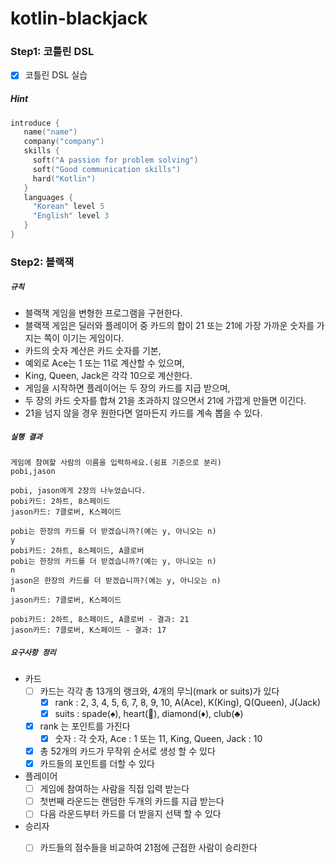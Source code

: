 # kotlin-blackjack

### Step1: 코틀린 DSL
- [x] 코틀린 DSL 실습

##### Hint
```kotlin
introduce {
   name("name")
   company("company")
   skills {
     soft("A passion for problem solving")
     soft("Good communication skills")
     hard("Kotlin")
   }
   languages {
     "Korean" level 5
     "English" level 3
   }
}
```

### Step2: 블랙잭

##### `규칙`
- 블랙잭 게임을 변형한 프로그램을 구현한다. 
- 블랙잭 게임은 딜러와 플레이어 중 카드의 합이 21 또는 21에 가장 가까운 숫자를 가지는 쪽이 이기는 게임이다.
- 카드의 숫자 계산은 카드 숫자를 기본, 
- 예외로 Ace는 1 또는 11로 계산할 수 있으며, 
- King, Queen, Jack은 각각 10으로 계산한다.
- 게임을 시작하면 플레이어는 두 장의 카드를 지급 받으며, 
- 두 장의 카드 숫자를 합쳐 21을 초과하지 않으면서 21에 가깝게 만들면 이긴다. 
- 21을 넘지 않을 경우 원한다면 얼마든지 카드를 계속 뽑을 수 있다.

##### `실행 결과`
```text
게임에 참여할 사람의 이름을 입력하세요.(쉼표 기준으로 분리)
pobi,jason

pobi, jason에게 2장의 나누었습니다.
pobi카드: 2하트, 8스페이드
jason카드: 7클로버, K스페이드

pobi는 한장의 카드를 더 받겠습니까?(예는 y, 아니오는 n)
y
pobi카드: 2하트, 8스페이드, A클로버
pobi는 한장의 카드를 더 받겠습니까?(예는 y, 아니오는 n)
n
jason은 한장의 카드를 더 받겠습니까?(예는 y, 아니오는 n)
n
jason카드: 7클로버, K스페이드

pobi카드: 2하트, 8스페이드, A클로버 - 결과: 21
jason카드: 7클로버, K스페이드 - 결과: 17
```

##### `요구사항 정리`
- 카드
  - [ ] 카드는 각각 총 13개의 랭크와, 4개의 무늬(mark or suits)가 있다
    - [x] rank : 2, 3, 4, 5, 6, 7, 8, 9, 10, A(Ace), K(King), Q(Queen), J(Jack)
    - [x] suits : spade(♠️), heart(🖤), diamond(♦️), club(♣️)
  - [x] rank 는 포인트를 가진다 
    - [x] 숫자 : 각 숫자, Ace : 1 또는 11, King, Queen, Jack : 10
  - [x] 총 52개의 카드가 무작위 순서로 생성 할 수 있다
  - [x] 카드들의 포인트를 더할 수 있다
- 플레이어
  - [ ] 게임에 참여하는 사람을 직접 입력 받는다
  - [ ] 첫번째 라운드는 랜덤한 두개의 카드를 지급 받는다
  - [ ] 다음 라운드부터 카드를 더 받을지 선택 할 수 있다
- 승리자
  - [ ] 카드들의 점수들을 비교하여 21점에 근접한 사람이 승리한다
     
